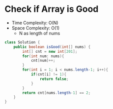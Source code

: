 # Check if Array is Good

- Time Complexity: O(N)
- Space Complexity: O(1)
  - N as length of nums

```java
class Solution {
    public boolean isGood(int[] nums) {
        int[] cnt = new int[201];
        for(int num: nums){
            cnt[num]++;
        }
        for(int i = 1; i < nums.length-1; i++){
            if(cnt[i] != 1){
                return false;
            }
        }
        return cnt[nums.length-1] == 2;
    }
}
```
